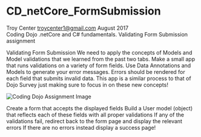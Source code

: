 # CD_netCore_FormSubmission
Troy Center troycenter1@gmail.com August 2017   
Coding Dojo .netCore and C# fundamentals. Validating Form Submission assignment

Validating Form Submission
We need to apply the concepts of Models and Model validations that we learned from the past two tabs. Make a small app that runs validations on a variety of form fields. Use Data Annotations and Models to generate your error messages. Errors should be rendered for each field that submits invalid data. This app is a similar process to that of Dojo Survey just making sure to focus in on these new concepts!

<img src="https://s3.amazonaws.com/General_V88/boomyeah2015/codingdojo/curriculum/content/chapter/ValidatingFormSubmission.png" alt="Coding Dojo Assignment Image">

Create a form that accepts the displayed fields
Build a User model (object) that reflects each of these fields with all proper validations
If any of the validations fail, redirect back to the form page and display the relevant errors
If there are no errors instead display a success page!